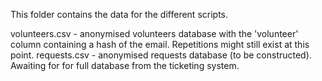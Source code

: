 This folder contains the data for the different scripts.

volunteers.csv - anonymised volunteers database with the 'volunteer' column containing a hash of the email. Repetitions might still exist at this point.
requests.csv - anonymised requests database (to be constructed). Awaiting for for full database from the ticketing system. 